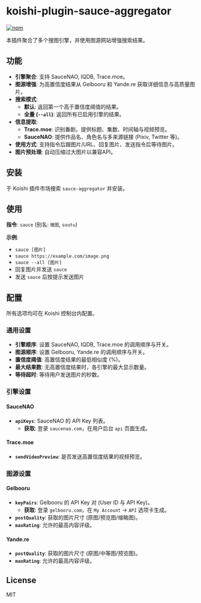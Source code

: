 # koishi-plugin-sauce-aggregator

[![npm](https://img.shields.io/npm/v/koishi-plugin-sauce-aggregator?style=flat-square)](https://www.npmjs.com/package/koishi-plugin-sauce-aggregator)

本插件聚合了多个搜图引擎，并使用图源网站增强搜索结果。

## 功能

- **引擎聚合**: 支持 SauceNAO, IQDB, Trace.moe。
- **图源增强**: 为高置信度结果从 Gelbooru 和 Yande.re 获取详细信息与高质量图片。
- **搜索模式**:
  - **默认**: 返回第一个高于置信度阈值的结果。
  - **全量 (`--all`)**: 返回所有已启用引擎的结果。
- **信息提取**:
  - **Trace.moe**: 识别番剧，提供标题、集数、时间轴与视频预览。
  - **SauceNAO**: 提供作品名、角色名与多来源链接 (Pixiv, Twitter 等)。
- **使用方式**: 支持指令后跟图片/URL、回复图片、发送指令后等待图片。
- **图片预处理**: 自动压缩过大图片以兼容API。

## 安装

于 Koishi 插件市场搜索 `sauce-aggregator` 并安装。

## 使用

**指令**: `sauce` (别名: `搜图`, `soutu`)

**示例**:
- `sauce [图片]`
- `sauce https://example.com/image.png`
- `sauce --all [图片]`
- 回复图片并发送 `sauce`
- 发送 `sauce` 后按提示发送图片

## 配置

所有选项均可在 Koishi 控制台内配置。

### 通用设置

- **引擎顺序**: 设置 SauceNAO, IQDB, Trace.moe 的调用顺序与开关。
- **图源顺序**: 设置 Gelbooru, Yande.re 的调用顺序与开关。
- **置信度阈值**: 高置信度结果的最低相似度 (%)。
- **最大结果数**: 无高置信度结果时，各引擎的最大显示数量。
- **等待超时**: 等待用户发送图片的秒数。

### 引擎设置

#### SauceNAO
- **`apiKeys`**: SauceNAO 的 API Key 列表。
  - **获取**: 登录 `saucenao.com`，在用户后台 `api` 页面生成。

#### Trace.moe
- **`sendVideoPreview`**: 是否发送高置信度结果的视频预览。

### 图源设置

#### Gelbooru
- **`keyPairs`**: Gelbooru 的 API Key 对 (User ID 与 API Key)。
  - **获取**: 登录 `gelbooru.com`，在 `My Account` -> `API` 选项卡生成。
- **`postQuality`**: 获取的图片尺寸 (原图/预览图/缩略图)。
- **`maxRating`**: 允许的最高内容评级。

#### Yande.re
- **`postQuality`**: 获取的图片尺寸 (原图/中等图/预览图)。
- **`maxRating`**: 允许的最高内容评级。

## License

MIT